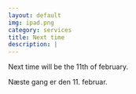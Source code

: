 ```yaml
---
layout: default
img: ipad.png
category: services
title: Next time
description: |
---
```

  Next time will be the 11th of february.
  
  
  Næste gang er den 11. februar.
